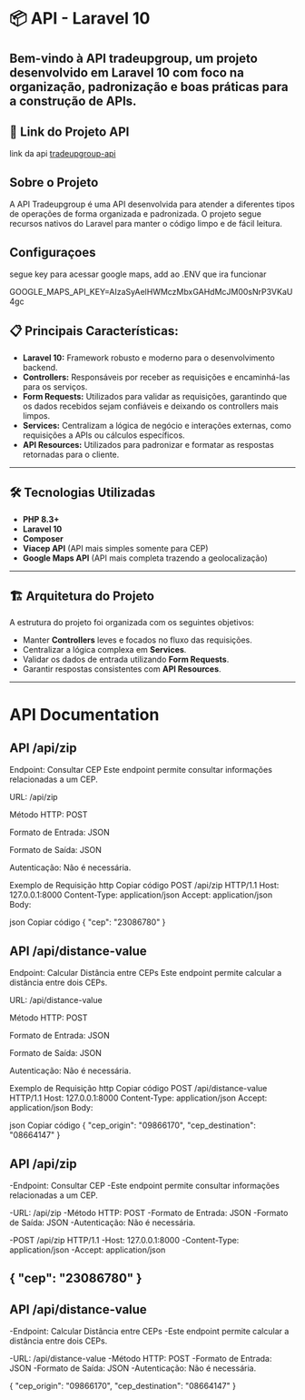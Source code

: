 # 📦 API - Laravel 10

Bem-vindo à **API tradeupgroup**, um projeto desenvolvido em **Laravel 10** com foco na organização, padronização e boas práticas para a construção de APIs. 
---

## 🚀 Link do Projeto API
link da api [tradeupgroup-api](https://tradeupgroup.simples-envio.com/)

## Sobre o Projeto

A API Tradeupgroup é uma API desenvolvida para atender a diferentes tipos de operações de forma organizada e padronizada. O projeto segue recursos nativos do Laravel para manter o código limpo e de fácil leitura.

## Configuraçoes
segue key para acessar google maps, add ao .ENV
que ira funcionar

GOOGLE_MAPS_API_KEY=AIzaSyAelHWMczMbxGAHdMcJM00sNrP3VKaU4gc

## 📋 Principais Características:
- **Laravel 10:** Framework robusto e moderno para o desenvolvimento backend.
- **Controllers:** Responsáveis por receber as requisições e encaminhá-las para os serviços.
- **Form Requests:** Utilizados para validar as requisições, garantindo que os dados recebidos sejam confiáveis e deixando os controllers mais limpos.
- **Services:** Centralizam a lógica de negócio e interações externas, como requisições a APIs ou cálculos específicos.
- **API Resources:** Utilizados para padronizar e formatar as respostas retornadas para o cliente.

---

## 🛠️ Tecnologias Utilizadas

- **PHP 8.3+**
- **Laravel 10**
- **Composer**
- **Viacep API** (API mais simples somente para CEP)
- **Google Maps API** (API mais completa trazendo a geolocalização)

---

## 🏗️ Arquitetura do Projeto

A estrutura do projeto foi organizada com os seguintes objetivos:
- Manter **Controllers** leves e focados no fluxo das requisições.
- Centralizar a lógica complexa em **Services**.
- Validar os dados de entrada utilizando **Form Requests**.
- Garantir respostas consistentes com **API Resources**.

---
# API Documentation

## API /api/zip
Endpoint: Consultar CEP
Este endpoint permite consultar informações relacionadas a um CEP.

URL: /api/zip

Método HTTP: POST

Formato de Entrada: JSON

Formato de Saída: JSON

Autenticação: Não é necessária.

Exemplo de Requisição
http
Copiar código
POST /api/zip HTTP/1.1
Host: 127.0.0.1:8000
Content-Type: application/json
Accept: application/json
Body:

json
Copiar código
{
    "cep": "23086780"
}


## API /api/distance-value
Endpoint: Calcular Distância entre CEPs
Este endpoint permite calcular a distância entre dois CEPs.

URL: /api/distance-value

Método HTTP: POST

Formato de Entrada: JSON

Formato de Saída: JSON

Autenticação: Não é necessária.

Exemplo de Requisição
http
Copiar código
POST /api/distance-value HTTP/1.1
Host: 127.0.0.1:8000
Content-Type: application/json
Accept: application/json
Body:

json
Copiar código
{
    "cep_origin": "09866170",
    "cep_destination": "08664147"
}








## API /api/zip

-Endpoint: Consultar CEP
-Este endpoint permite consultar informações relacionadas a um CEP.

-URL: /api/zip
-Método HTTP: POST
-Formato de Entrada: JSON
-Formato de Saída: JSON
-Autenticação: Não é necessária.

-POST /api/zip HTTP/1.1
-Host: 127.0.0.1:8000
-Content-Type: application/json
-Accept: application/json

{
    "cep": "23086780"
}
---

## API /api/distance-value

-Endpoint: Calcular Distância entre CEPs
-Este endpoint permite calcular a distância entre dois CEPs.

-URL: /api/distance-value
-Método HTTP: POST
-Formato de Entrada: JSON
-Formato de Saída: JSON
-Autenticação: Não é necessária.

{
	"cep_origin": "09866170",
	"cep_destination": "08664147"
}